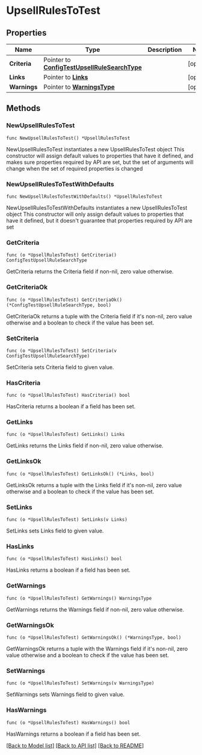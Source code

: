 # UpsellRulesToTest

## Properties

Name | Type | Description | Notes
------------ | ------------- | ------------- | -------------
**Criteria** | Pointer to [**ConfigTestUpsellRuleSearchType**](ConfigTestUpsellRuleSearchType.md) |  | [optional] 
**Links** | Pointer to [**Links**](Links.md) |  | [optional] 
**Warnings** | Pointer to [**WarningsType**](WarningsType.md) |  | [optional] 

## Methods

### NewUpsellRulesToTest

`func NewUpsellRulesToTest() *UpsellRulesToTest`

NewUpsellRulesToTest instantiates a new UpsellRulesToTest object
This constructor will assign default values to properties that have it defined,
and makes sure properties required by API are set, but the set of arguments
will change when the set of required properties is changed

### NewUpsellRulesToTestWithDefaults

`func NewUpsellRulesToTestWithDefaults() *UpsellRulesToTest`

NewUpsellRulesToTestWithDefaults instantiates a new UpsellRulesToTest object
This constructor will only assign default values to properties that have it defined,
but it doesn't guarantee that properties required by API are set

### GetCriteria

`func (o *UpsellRulesToTest) GetCriteria() ConfigTestUpsellRuleSearchType`

GetCriteria returns the Criteria field if non-nil, zero value otherwise.

### GetCriteriaOk

`func (o *UpsellRulesToTest) GetCriteriaOk() (*ConfigTestUpsellRuleSearchType, bool)`

GetCriteriaOk returns a tuple with the Criteria field if it's non-nil, zero value otherwise
and a boolean to check if the value has been set.

### SetCriteria

`func (o *UpsellRulesToTest) SetCriteria(v ConfigTestUpsellRuleSearchType)`

SetCriteria sets Criteria field to given value.

### HasCriteria

`func (o *UpsellRulesToTest) HasCriteria() bool`

HasCriteria returns a boolean if a field has been set.

### GetLinks

`func (o *UpsellRulesToTest) GetLinks() Links`

GetLinks returns the Links field if non-nil, zero value otherwise.

### GetLinksOk

`func (o *UpsellRulesToTest) GetLinksOk() (*Links, bool)`

GetLinksOk returns a tuple with the Links field if it's non-nil, zero value otherwise
and a boolean to check if the value has been set.

### SetLinks

`func (o *UpsellRulesToTest) SetLinks(v Links)`

SetLinks sets Links field to given value.

### HasLinks

`func (o *UpsellRulesToTest) HasLinks() bool`

HasLinks returns a boolean if a field has been set.

### GetWarnings

`func (o *UpsellRulesToTest) GetWarnings() WarningsType`

GetWarnings returns the Warnings field if non-nil, zero value otherwise.

### GetWarningsOk

`func (o *UpsellRulesToTest) GetWarningsOk() (*WarningsType, bool)`

GetWarningsOk returns a tuple with the Warnings field if it's non-nil, zero value otherwise
and a boolean to check if the value has been set.

### SetWarnings

`func (o *UpsellRulesToTest) SetWarnings(v WarningsType)`

SetWarnings sets Warnings field to given value.

### HasWarnings

`func (o *UpsellRulesToTest) HasWarnings() bool`

HasWarnings returns a boolean if a field has been set.


[[Back to Model list]](../README.md#documentation-for-models) [[Back to API list]](../README.md#documentation-for-api-endpoints) [[Back to README]](../README.md)


